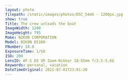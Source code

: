 ```yaml
---
layout: photo
filepath: /static/images/photos/DSC_5446 - 1200px.jpg
show: true
Title: The crew unloads the boat
ImageWidth: 1200
ImageHeight: 795
Make: NIKON CORPORATION
Model: NIKON D5100
FNumber: 10.0
ExposureTime: 1/50
ISO: 200
LensID: AF-S DX VR Zoom-Nikkor 18-55mm f/3.5-5.6G
Keywords: personal, vacation
DateTimeOriginal: 2021-07-01T23:01:20
---
```


